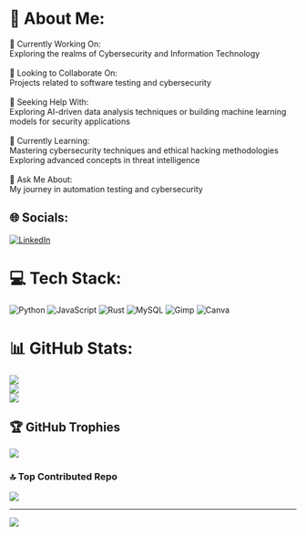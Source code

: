 # 💫 About Me:
🔭 Currently Working On:<br>Exploring the realms of Cybersecurity and Information Technology<br><br>👥 Looking to Collaborate On:<br>Projects related to software testing and cybersecurity<br><br>🤝 Seeking Help With:<br>Exploring AI-driven data analysis techniques or building machine learning models for security applications<br><br>🌱 Currently Learning:<br>Mastering cybersecurity techniques and ethical hacking methodologies<br>Exploring advanced concepts in threat intelligence<br><br>💬 Ask Me About:<br>My journey in automation testing and cybersecurity


## 🌐 Socials:
[![LinkedIn](https://img.shields.io/badge/LinkedIn-%230077B5.svg?logo=linkedin&logoColor=white)](https://linkedin.com/in/gilirene2) 

# 💻 Tech Stack:
![Python](https://img.shields.io/badge/python-3670A0?style=for-the-badge&logo=python&logoColor=ffdd54) ![JavaScript](https://img.shields.io/badge/javascript-%23323330.svg?style=for-the-badge&logo=javascript&logoColor=%23F7DF1E) ![Rust](https://img.shields.io/badge/rust-%23000000.svg?style=for-the-badge&logo=rust&logoColor=white) ![MySQL](https://img.shields.io/badge/mysql-%2300000f.svg?style=for-the-badge&logo=mysql&logoColor=white) ![Gimp](https://img.shields.io/badge/Gimp-657D8B?style=for-the-badge&logo=gimp&logoColor=FFFFFF) ![Canva](https://img.shields.io/badge/Canva-%2300C4CC.svg?style=for-the-badge&logo=Canva&logoColor=white)
# 📊 GitHub Stats:
![](https://github-readme-stats.vercel.app/api?username=gilirene2&theme=blue-green&hide_border=false&include_all_commits=false&count_private=false)<br/>
![](https://github-readme-streak-stats.herokuapp.com/?user=gilirene2&theme=blue-green&hide_border=false)<br/>
![](https://github-readme-stats.vercel.app/api/top-langs/?username=gilirene2&theme=blue-green&hide_border=false&include_all_commits=false&count_private=false&layout=compact)

## 🏆 GitHub Trophies
![](https://github-profile-trophy.vercel.app/?username=gilirene2&theme=matrix&no-frame=true&no-bg=false&margin-w=4)

### 🔝 Top Contributed Repo
![](https://github-contributor-stats.vercel.app/api?username=gilirene2&limit=5&theme=tokyonight&combine_all_yearly_contributions=true)

---
[![](https://visitcount.itsvg.in/api?id=gilirene2&icon=7&color=3)](https://visitcount.itsvg.in)

<!-- Proudly created with GPRM ( https://gprm.itsvg.in ) -->
